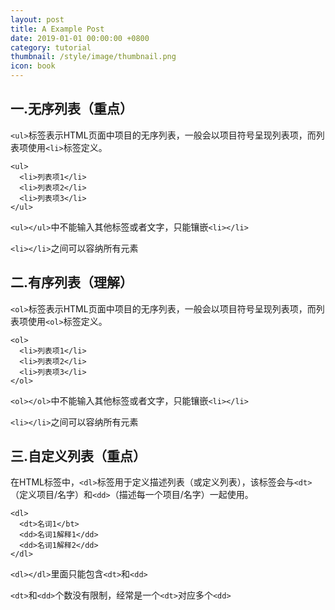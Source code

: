 ```yaml
---
layout: post
title: A Example Post
date: 2019-01-01 00:00:00 +0800
category: tutorial
thumbnail: /style/image/thumbnail.png
icon: book
---
```


## 一.无序列表（重点）

`<ul>`标签表示HTML页面中项目的无序列表，一般会以项目符号呈现列表项，而列表项使用`<li>`标签定义。

```
<ul>
  <li>列表项1</li>
  <li>列表项2</li>
  <li>列表项3</li>
</ul>
```

`<ul></ul>`中不能输入其他标签或者文字，只能镶嵌`<li></li>`

`<li></li>`之间可以容纳所有元素

## 二.有序列表（理解）

`<ol>`标签表示HTML页面中项目的无序列表，一般会以项目符号呈现列表项，而列表项使用`<ol>`标签定义。

```
<ol>
  <li>列表项1</li>
  <li>列表项2</li>
  <li>列表项3</li>
</ol>
```

`<ol></ol>`中不能输入其他标签或者文字，只能镶嵌`<li></li>`

`<li></li>`之间可以容纳所有元素

## 三.自定义列表（重点）

在HTML标签中，`<dl>`标签用于定义描述列表（或定义列表），该标签会与`<dt>`（定义项目/名字）和`<dd>`（描述每一个项目/名字）一起使用。

```
<dl>
  <dt>名词1</bt>
  <dd>名词1解释1</dd>
  <dd>名词1解释2</dd>
</dl>
```

`<dl></dl>`里面只能包含`<dt>`和`<dd>`

`<dt>`和`<dd>`个数没有限制，经常是一个`<dt>`对应多个`<dd>`
